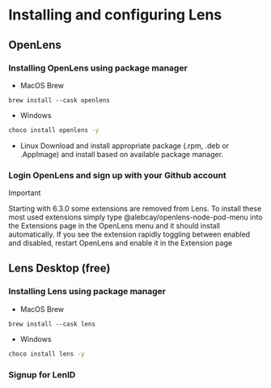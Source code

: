 # Installing and configuring Lens

## OpenLens
### Installing OpenLens using package manager

- MacOS Brew

```shell
brew install --cask openlens
```

- Windows

```cmd
choco install openlens -y
```

- Linux
Download and install appropriate package (.rpm, .deb or .AppImage) and install based on available package manager.


### Login OpenLens and sign up with your Github account

> [!IMPORTANT]  
> Starting with 6.3.0 some extensions are removed from Lens. 
> To install these most used extensions simply type @alebcay/openlens-node-pod-menu into the Extensions page in the OpenLens menu and it should install automatically. 
> If you see the extension rapidly toggling between enabled and disabled, restart OpenLens and enable it in the Extension page


## Lens Desktop (free)

### Installing Lens using package manager

- MacOS Brew

```shell
brew install --cask lens
```

- Windows

```cmd
choco install lens -y
```

### Signup for LenID
